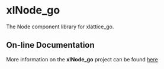 # xlNode_go

The Node component library for xlattice_go.

## On-line Documentation

More information on the **xlNode_go** project can be found [here](https://jddixon.github.io/xlNode_go)

